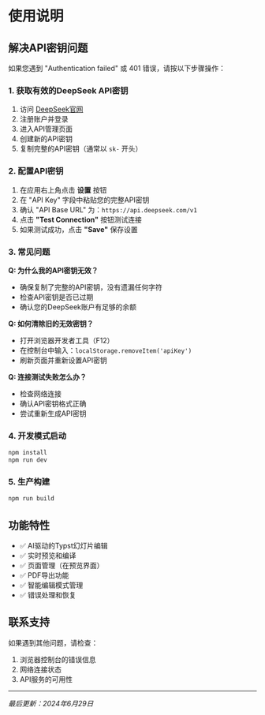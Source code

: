 # 使用说明

## 解决API密钥问题

如果您遇到 "Authentication failed" 或 401 错误，请按以下步骤操作：

### 1. 获取有效的DeepSeek API密钥

1. 访问 [DeepSeek官网](https://www.deepseek.com/)
2. 注册账户并登录
3. 进入API管理页面
4. 创建新的API密钥
5. 复制完整的API密钥（通常以 `sk-` 开头）

### 2. 配置API密钥

1. 在应用右上角点击 **设置** 按钮
2. 在 "API Key" 字段中粘贴您的完整API密钥
3. 确认 "API Base URL" 为：`https://api.deepseek.com/v1`
4. 点击 **"Test Connection"** 按钮测试连接
5. 如果测试成功，点击 **"Save"** 保存设置

### 3. 常见问题

**Q: 为什么我的API密钥无效？**
- 确保复制了完整的API密钥，没有遗漏任何字符
- 检查API密钥是否已过期
- 确认您的DeepSeek账户有足够的余额

**Q: 如何清除旧的无效密钥？**
- 打开浏览器开发者工具（F12）
- 在控制台中输入：`localStorage.removeItem('apiKey')`
- 刷新页面并重新设置API密钥

**Q: 连接测试失败怎么办？**
- 检查网络连接
- 确认API密钥格式正确
- 尝试重新生成API密钥

### 4. 开发模式启动

```bash
npm install
npm run dev
```

### 5. 生产构建

```bash
npm run build
```

## 功能特性

- ✅ AI驱动的Typst幻灯片编辑
- ✅ 实时预览和编译
- ✅ 页面管理（在预览界面）
- ✅ PDF导出功能
- ✅ 智能编辑模式管理
- ✅ 错误处理和恢复

## 联系支持

如果遇到其他问题，请检查：
1. 浏览器控制台的错误信息
2. 网络连接状态
3. API服务的可用性

---
*最后更新：2024年6月29日*
